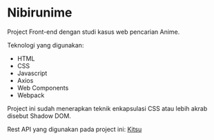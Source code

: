 # Nibirunime
Project Front-end dengan studi kasus web pencarian Anime.

Teknologi yang digunakan:
- HTML
- CSS
- Javascript
- Axios
- Web Components
- Webpack

Project ini sudah menerapkan teknik enkapsulasi CSS atau lebih akrab disebut Shadow DOM.

Rest API yang digunakan pada project ini: [Kitsu](https://kitsu.docs.apiary.io/#)